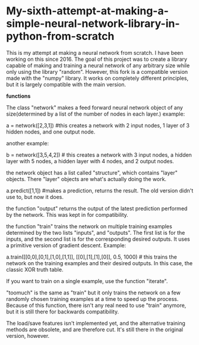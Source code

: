 # My-sixth-attempt-at-making-a-simple-neural-network-library-in-python-from-scratch
This is my attempt at making a neural network from scratch. I have been working on this since 2016. The goal of this project was to create a library capable of making and training a neural network of any arbitrary size while only using the library "random". However, this fork is a compatible version made with the "numpy" library. It works on completely different principles, but it is largely compatible with the main version.

__________________________________________________functions__________________________________________________

The class "network" makes a feed forward neural network object of any size(determined by a list of the number of nodes in each layer.)
example:

a = network([2,3,1]) #this creates a network with 2 input nodes, 1 layer of 3 hidden nodes, and one output node.

another example:

b = network([3,5,4,2]) # this creates a network with 3 input nodes, a hidden layer with 5 nodes, a hidden layer with 4 nodes, and 2 output nodes.

the network object has a list called "structure", which contains "layer" objects. There "layer" objects are what's actually doing the work.

a.predict([1,1]) #makes a prediction, returns the result. The old version didn't use to, but now it does.

the function "output" returns the output of the latest prediction performed by the network. This was kept in for compatibility.

the function "train" trains the network on multiple training examples determined by the two lists "inputs", and "outputs". The first list is for the inputs, and the second list is for the corresponding desired outputs. It uses a primitive version of gradient descent. Example:

a.train([[0,0],[0,1],[1,0],[1,1]], [[0],[1],[1],[0]], 0.5, 1000) # this trains the network on the training examples and their desired outputs. In this case, the classic XOR truth table.

If you want to train on a single example, use the function "iterate".

"toomuch" is the same as "train" but it only trains the network on a few randomly chosen training examples at a time to speed up the process. Because of this function, there isn't any real need to use "train" anymore, but it is still there for backwards compatibility.

The load/save features isn't implemented yet, and the alternative training methods are obsolete, and are therefore cut. It's still there in the original version, however.
